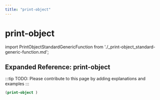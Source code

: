 ```yaml
---
title: "print-object"
---
```


# print-object

import PrintObjectStandardGenericFunction from './_print-object_standard-generic-function.md';

<PrintObjectStandardGenericFunction />

## Expanded Reference: print-object

:::tip
TODO: Please contribute to this page by adding explanations and examples
:::

```lisp
(print-object )
```
